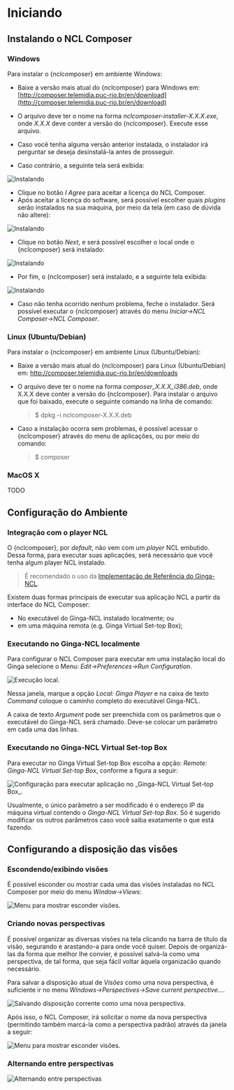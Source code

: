 # Iniciando #
## Instalando o NCL Composer ##
### Windows ###

Para instalar o {nclcomposer} em ambiente Windows:

  * Baixe a versão mais atual do {nclcomposer} para Windows em:
    [http://composer.telemidia.puc-rio.br/en/download](http://composer.telemidia.puc-rio.br/en/download)

  * O arquivo deve ter o nome na forma _nclcomposer-installer-X.X.X.exe_, onde
    _X.X.X_ deve conter a versão do {nclcomposer}. Execute esse arquivo.

  * Caso você tenha alguma versão anterior instalada, o instalador irá
    perguntar se deseja desinstalá-la antes de prosseguir.

  * Caso contrário, a seguinte tela será exibida:

![](../imgs/cap3_install_1.png "Instalando")

  * Clique no botão _I Agree_ para aceitar a licença do NCL Composer.
  * Após aceitar a licença do software, será possível escolher quais _plugins_
    serão instalados na sua máquina, por meio da tela (em caso de dúvida não
    altere):

![](../imgs/cap3_install_2.png "Instalando")

  * Clique no botão _Next_, e será possível escolher o local onde o
	{nclcomposer} será instalado:

![](../imgs/cap3_install_3.png "Instalando")

  * Por fim, o {nclcomposer} será instalado, e a seguinte tela exibida:
  
![](../imgs/cap3_install_4.png "Instalando")

  * Caso não tenha ocorrido nenhum problema, feche o instalador. Será possível 
    executar o {nclcomposer} através do menu _Iniciar->NCL Composer->NCL 
    Composer_.

### Linux (Ubuntu/Debian) ###

Para instalar o {nclcomposer} em ambiente Linux (Ubuntu/Debian):

  * Baixe a versão mais atual do {nclcomposer} para Linux (Ubuntu/Debian) em:
    http://composer.telemidia.puc-rio.br/en/downloads
  * O arquivo deve ter o nome na forma _composer_X.X.X_i386.deb_, onde
    X.X.X deve conter a versão do {nclcomposer}. Para instalar o arquivo que foi
    baixado, execute o seguinte comando na linha de comando:

    > $ dpkg -i nclcomposer-X.X.X.deb

  * Caso a instalação ocorra sem problemas, é possível acessar o
    {nclcomposer} através do menu de aplicações, ou por meio do comando:

	> $ composer

### MacOS X ###

TODO
<!--
// Instalando um player NCL
// ~~~~~~~~~~~~~~~~~~~~~~~~
// O {nclcomposer}, por _default_, não vem com um _player_ NCL embutido. Dessa
// forma, para executar suas aplicações, será necessário que você tenha algum
// player NCL instalado.
// 
// É recomendado o uso da Implementação de Referência do
// http://www.ginga.org.br[Ginga-NCL]. As subseções a seguir detalham como
// instalar a Implementação de Referência do Ginga-NCL nos principais sistemas
// operacionais.
// 
// Implementação de Referência do Ginga-NCL
// ^^^^^^^^^^^^^^^^^^^^^^^^^^^^^^^^^^^^^^^^
// .Windows
// [NOTE]
// ========
// Para instalar o _Ginga4Windows_ (versão da implementação de referência do
// Ginga-NCL para a plataforma Windows):
// 
//  . Baixe a versão mais atual do _Ginga4Windows_ em:
// 	http://www.gingancl.org.br/en/ferramentas.
// 	. O arquivo deve ter o nome da forma _ginga-v.X.X.X-win32.exe_, onde _X.X.X_
// 	informa a versão mais atual. Execute esse arquivo e a seguinte tela deve
// 	aparecer:
// 
// 	TODO: Image.
// 
// 	. Caso a máquina na qual está instalando, não tenha as dependências
// 	necessárias o instalador irá automaticamente baixá-las da Internet.
// 
// Possíveis problemas::
// TODO
// ========
// 
// .Linux
// [NOTE]
// ======
// Até o momento da escrita deste manual ainda não existe um instalador da
// Implementação de Referência para a plataforma Linux. Sendo assim, caso deseje
// instalá-lo em uma máquina com sistema operacional Linux será necessário
// baixar e compilar o código-fonte.
// 
// Mais informações podem ser encontradas em:
// http://svn.softwarepublico.gov.br/trac/ginga/wiki/Building_Wiki_GingaNCL.
// ======
// 
// .MacOS X
// [NOTE]
// ========
// Até o momento da escrita deste manual ainda não existe um instalador da
// Implementação de Referência para a plataforma MacOS X. Sendo assim, caso
// deseje instalá-lo em uma máquina com sistema operacional MacOS X será
// necessário baixar e compilar o código-fonte.
// 
// Mais informações podem ser encontradas em:
// http://svn.softwarepublico.gov.br/trac/ginga/wiki/Building_Wiki_GingaNCL.
// ========
// 
// Ginga-NCL Virtual Set-top box
// ^^^^^^^^^^^^^^^^^^^^^^^^^^^^^
// .Windows
// [NOTE]
// ========
// TODO
// ========
// 
// .Linux (Ubuntu/Debian)
// [NOTE]
// ========
// TODO
// ========
// 
// .MacOS X
-->

## Configuração do Ambiente ##
### Integração com o player NCL ###

O {nclcomposer}, por _default_, não vem com um _player_ NCL embutido. Dessa
forma, para executar suas aplicações, será necessário que você tenha algum
player NCL instalado.

  > É recomendado o uso da [Implementação de Referência do
  > Ginga-NCL](http://www.ginga.org.br).


Existem duas formas principais de executar sua aplicação NCL a partir da
interface do NCL Composer:

 * No executável do Ginga-NCL instalado localmente; ou
 * em uma máquina remota (e.g. Ginga Virtual Set-top Box);


### Executando no Ginga-NCL localmente ###
Para configurar o NCL Composer para executar em uma instalação local do Ginga
selecione o Menu: _Edit->Preferences->Run Configuration_.

![](../imgs/nclcomposer-run-config-local.png "Execução local.")

Nessa janela, marque a opção _Local: Ginga Player_ e na caixa de texto
_Command_ coloque o caminho completo do executável Ginga-NCL.

A caixa de texto _Argument_ pode ser preenchida com os parâmetros que o
executável do Ginga-NCL será chamado. Deve-se colocar um parâmetro em cada
uma das linhas.

### Executando no Ginga-NCL Virtual Set-top Box ###
Para executar no Ginga Virtual Set-top Box escolha a opção: _Remote: Ginga-NCL
Virtual Set-top Box_, conforme a figura a seguir:

![](../imgs/nclcomposer-run-config-remote.png "Configuração para executar aplicação no _Ginga-NCL Virtual Set-top Box_.")

Usualmente, o único parâmetro a ser modificado é o endereço IP da máquina
virtual contendo o _Ginga-NCL Virtual Set-top Box_. Só é sugerido modificar os
outros parâmetros caso você saiba exatamente o que está fazendo.

## Configurando a disposição das visões ##

### Escondendo/exibindo visões ###
É possível esconder ou mostrar cada uma das visões instaladas no NCL Composer
por meio do menu _Window->Views_:

![](../imgs/nclcomposer-menu-hide-show-views.png "Menu para mostrar esconder visões.")

### Criando novas perspectivas ###

É possível organizar as diversas visões na tela clicando na barra de
título da visão, segurando e arastando-a para onde você quiser. Depois de
organizá-las da forma que melhor lhe convier, é possível salvá-la como uma
perspectiva, de tal forma, que seja fácil voltar àquela organizaćão quando
necessário.

Para salvar a disposição atual de _Visões_ como uma nova perspectiva, é
suficiente ir no menu _Windows->Perspectives->Save current perspective..._.

![](../imgs/nclcomposer-save-perspective-2.png "Salvando disposição corrente como uma nova perspectiva.")

Após isso, o NCL Composer, irá solicitar o nome da nova perspectiva
(permitindo também marcá-la como a perspectiva padrão) através da janela
a seguir:

![](../imgs/nclcomposer-save-perspective-3.png "Menu para mostrar esconder visões.")

<!--
![](../imgs/nclcomposer-save-perspective-4.png "Menu para mostrar esconder visões.")
-->

### Alternando entre perspectivas ###

![](../imgs/nclcomposer-save-perspective-5.png "Alternando entre perspectivas")
